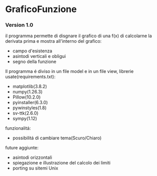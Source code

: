 # GraficoFunzione

### Version 1.0
il programma permette di disgnare il grafico di una f(x) di calcolarne la derivata prima e mostra all'interno del grafico:
- campo d'esistenza
- asintodi verticali e obligui
- segno della funzione

Il programma é diviso in un file model e in un file view, librerie usate(requirements.txt):

- matplotlib(3.8.2)
- numpy(1.26.3)
- Pillow(10.2.0)
- pyinstaller(6.3.0)
- pywinstyles(1.8)
- sv-ttk(2.6.0)
- sympy(1.12) 

funzionalitá:
- possibilitá di cambiare tema(Scuro/Chiaro)

future aggiunte:
- asintodi orizzontali
- spiegazione e illustrazione del calcolo dei limiti
- porting su sitemi Unix
